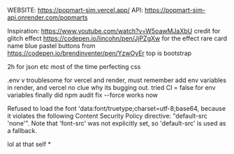 WEBSITE: https://popmart-sim.vercel.app/ 
API: https://popmart-sim-api.onrender.com/popmarts

Inspiration: 
https://www.youtube.com/watch?v=W5oawMJaXbU credit for glitch effect 
https://codepen.io/lincohn/pen/JjPZgXw for the effect rare card name 
blue pastel buttons from https://codepen.io/brendinventer/pen/YzwOyEr 
top is bootstrap 

2h for json etc most of the time perfecting css

.env v troublesome for vercel and render, must remember add env variables in render, and vercel no clue why its bugging out. tried CI = false for env variables finally did npm audit fix --force works now 


Refused to load the font 'data:font/truetype;charset=utf-8;base64, because it violates the following Content Security Policy directive: "default-src 'none'". Note that 'font-src' was not explicitly set, so 'default-src' is used as a fallback.

 <meta http-equiv="Content-Security-Policy" content="
    default-src 'self';
    font-src 'self' data:;
    img-src 'self' *;
    style-src 'self' 'unsafe-inline' https://cdn.jsdelivr.net;
    script-src 'self' 'unsafe-inline' https://cdn.jsdelivr.net;
    manifest-src 'self';
  "/>

  lol at that self * 

